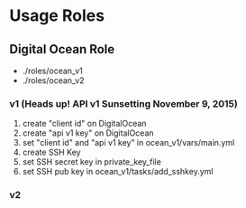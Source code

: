 # Usage Roles
## Digital Ocean Role
* ./roles/ocean_v1
* ./roles/ocean_v2

### v1 (Heads up! API v1 Sunsetting November 9, 2015)
1. create "client id" on DigitalOcean
2. create "api v1 key" on DigitalOcean
3. set "client id" and "api v1 key" in ocean_v1/vars/main.yml
4. create SSH Key
5. set SSH secret key in private_key_file
6. set SSH pub key in ocean_v1/tasks/add_sshkey.yml

### v2
